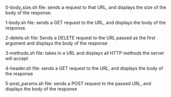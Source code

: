 0-body_size.sh file: sends a request to that URL, and displays the size of the body of the response.

1-body.sh file: sends a GET request to the URL, and displays the body of the response.

2-delete.sh file: Sends a DELETE request to the URL passed as the first argument and displays the body of the response

3-methods.sh file: takes in a URL and displays all HTTP methods the server will accept

4-header.sh file: sends a GET request to the URL, and displays the body of the response

5-post_params.sh file: sends a POST request to the passed URL, and displays the body of the response